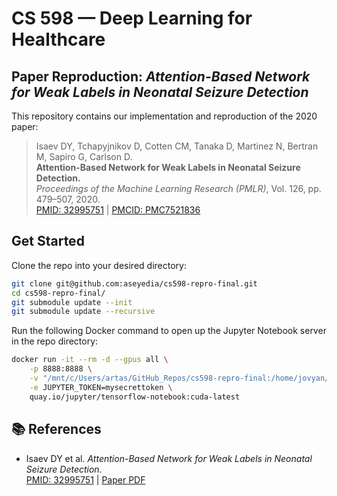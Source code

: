 # CS 598 — Deep Learning for Healthcare  
## Paper Reproduction: *Attention-Based Network for Weak Labels in Neonatal Seizure Detection*

This repository contains our implementation and reproduction of the 2020 paper:

> Isaev DY, Tchapyjnikov D, Cotten CM, Tanaka D, Martinez N, Bertran M, Sapiro G, Carlson D.  
> **Attention-Based Network for Weak Labels in Neonatal Seizure Detection.**  
> *Proceedings of the Machine Learning Research (PMLR)*, Vol. 126, pp. 479–507, 2020.  
> [PMID: 32995751](https://pubmed.ncbi.nlm.nih.gov/32995751) | [PMCID: PMC7521836](https://www.ncbi.nlm.nih.gov/pmc/articles/PMC7521836)

## Get Started

Clone the repo into your desired directory:

```bash
git clone git@github.com:aseyedia/cs598-repro-final.git
cd cs598-repro-final/
git submodule update --init
git submodule update --recursive
```

Run the following Docker command to open up the Jupyter Notebook server in the repo directory:

```bash
docker run -it --rm -d --gpus all \
    -p 8888:8888 \
    -v "/mnt/c/Users/artas/GitHub_Repos/cs598-repro-final:/home/jovyan/work"   \
    -e JUPYTER_TOKEN=mysecrettoken \
    quay.io/jupyter/tensorflow-notebook:cuda-latest
```

## 📚 References

- Isaev DY et al. *Attention-Based Network for Weak Labels in Neonatal Seizure Detection.*  
  [PMID: 32995751](https://pubmed.ncbi.nlm.nih.gov/32995751) | [Paper PDF](https://proceedings.mlr.press/v126/isaev20a/isaev20a.pdf)
